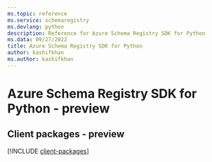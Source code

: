 ```yaml
---
ms.topic: reference
ms.service: schemaregistry
ms.devlang: python
description: Reference for Azure Schema Registry SDK for Python
ms.data: 09/27/2022
title: Azure Schema Registry SDK for Python
author: kashifkhan
ms.author: kashifkhan
---
```

# Azure Schema Registry SDK for Python - preview

## Client packages - preview
[!INCLUDE [client-packages](schema-registry-client-index.md)]